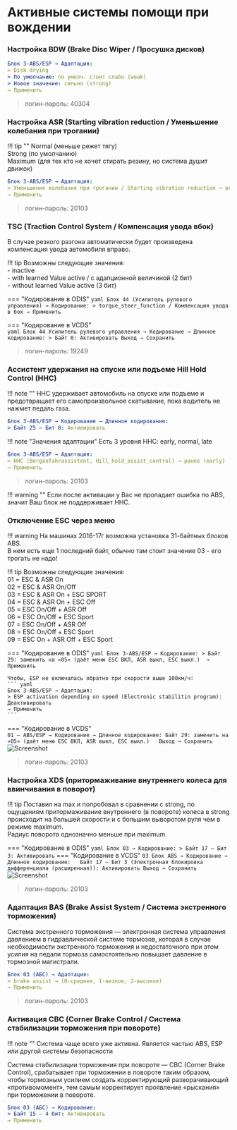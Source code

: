 
# Активные системы помощи при вождении

### Настройка BDW (Brake Disc Wiper / Просушка дисков)

``` yaml
Блок 3-ABS/ESP → Адаптация:
> Disk drying
> По умолчанию: по умолч. стоит слабо (weak)
> Новое значение: сильно (strong)
→ Применить
```
	
> логин-пароль: 40304

### Настройка ASR (Starting vibration reduction / Уменьшение колебания при трогании)

!!! tip ""
    Normal (меньше режет тягу)  
    Strong (по умолчанию)  
    Maximum (для тех кто не хочет стирать резину, но система душит движок)  
    
``` yaml
Блок 3-ABS/ESP → Адаптация:
> Уменьшение колебания при трогании / Starting vibration reduction → вводим нужное значение уровня
→ Применить
```

> логин-пароль: 20103

### TSC (Traction Control System / Компенсация увода вбок)

В случае резкого разгона автоматически будет произведена компенсация увода автомобиля вправо.   

!!! tip
    Возможны следующие значения:  
    - inactive  
    - with learned Value active / с адапционной величиной (2 бит)  
    - without learned Value active (3 бит)  

=== "Кодирование в ODIS"
    ``` yaml
    Блок 44 (Усилитель рулевого управления) → Кодирование:
    > torque_steer_function / Компенсация увода в бок
    → Применить
    ```

=== "Кодирование в VCDS"    
    ``` yaml
    Блок 44 Усилитель рулевого управления → Кодирование → Длинное кодирование:
    > Байт 0: Активировать
    Выход → Сохранить
    ```

> логин-пароль: 19249

### Ассистент удержания на спуске или подъеме Hill Hold Control (HHC)

!!! note ""
    HHC удерживает автомобиль на спуске или подъеме и предотвращает его самопроизвольное скатывание, пока водитель не нажмет педаль газа.

``` yaml
Блок 3-ABS/ESP → Кодирование → Длинное кодирование:
> Байт 25 – Бит 0: Активировать
```

!!! note "Значения адаптации"
    Есть 3 уровня HHC: early, normal, late
    
``` yaml
Блок 3-ABS/ESP → Адаптация:
> HHC (Berganfahrassistent, Hill_hold_assist_control) → ранее (early)
→ Применить
```

> логин-пароль: 20103

!!! warning ""
    Если после активации у Вас не пропадает ошибка по ABS, значит Ваш блок не поддерживает HHC.

### Отключение ESC через меню

!!! warning
    На машинах 2016-17г возможна установка 31-байтных блоков ABS.  
    В нем есть еще 1 последний байт, обычно там стоит значение 03 - его трогать не надо!
    
!!! tip
    Возможны следующие значения:  
    01 = ESC & ASR On  
    02 = ESC & ASR On/Off  
    03 = ESC & ASR On + ESC SPORT  
    04 = ESC & ASR On + ESC Off  
    05 = ESC On/Off + ASR Off  
    06 = ESC On/Off + ESC Sport  
    07 = ESC On/Off + ASR Off  
    08 = ESC On/Off + ESC Sport  
    09 = ESC On + ASR Off + ESC Sport  

=== "Кодирование в ODIS"
    ``` yaml
    Блок 3-ABS/ESP → Кодирование:
    > Байт 29: заменить на «05» (даёт меню ESC ВКЛ, ASR выкл, ESC выкл.) 
    → Применить
    ```
    
    Чтобы, ESP не включалась обратно при скорости выше 100км/ч: 
    ``` yaml
    Блок 3-ABS/ESP → Адаптация:
    > ESP activation depending on speed (Electronic stabilitin program): Деактивировать
    → Применить
    ```

=== "Кодирование в VCDS"    
    ```
    01 — ABS/ESP → Кодирование → Длинное кодирование:
    Байт 29: заменить на «05» (даёт меню ESC ВКЛ, ASR выкл, ESC выкл.)  
    Выход → Сохранить
    ``` 
    ![Screenshot](../images/MQB/esc.png)
       
> логин-пароль: 20103

### Настройка XDS (притормаживание внутреннего колеса для ввинчивания в поворот)

!!! tip
    Поставил на max и попробовал в сравнении с strong, по ощущениям притормаживание внутреннего (в повороте) колеса в strong происходит на большей скорости и с большим выворотом руля чем в режиме maximum.  
    Радиус поворота однозначно меньше при maximum.  
    
=== "Кодирование в ODIS"
    ``` yaml
    Блок 03 → Кодирование:
    > Байт 17 – Бит 3: Активировать
    ```
=== "Кодирование в VCDS" 
    ```
    03 Блок ABS → Кодирование → Длинное кодирование:  
    Байт 17 – Бит 3 (Электронная блокировка дифференциала (расширенная)): Активировать
    Выход → Сохранить
    ``` 
    ![Screenshot](../images/MQB/xds1.gif)
    
> логин-пароль: 20103

### Адаптация BAS (Brake Assist System /  Система экстренного торможения)
Система экстренного торможения — электронная система управления давлением в гидравлической системе тормозов, которая в случае необходимости экстренного торможения и недостаточного при этом усилия на педали тормоза самостоятельно повышает давление в тормозной магистрали.  

``` yaml
Блок 03 (АБС) → Адаптация:
> brake assist → (0-среднее, 1-низкое, 2-высокое)
→ Применить
```

> логин-пароль: 20103

### Активация CBC (Corner Brake Control / Система стабилизации торможения при повороте)

!!! note ""
    Система чаще всего уже активна. Является частью ABS, ESP или другой системы безопасности    
    
Система стабилизации торможения при повороте — CBC (Corner Brake Control), срабатывает при торможении в повороте таким образом, чтобы тормозным усилием создать корректирующий разворачивающий «противомомент», тем самым корректирует проявление «рыскания» при торможении в повороте.  

``` yaml
Блок 03 (АБС) → Кодирование:
> Байт 15 – 4 бит: Активировать
→ Применить
```
